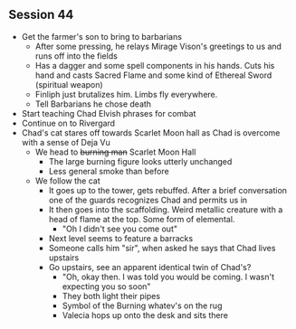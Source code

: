 ## Session 44
* Get the farmer's son to bring to barbarians
  * After some pressing, he relays Mirage Vison's greetings to us and runs off into the fields
  * Has a dagger and some spell components in his hands. Cuts his hand and casts Sacred Flame and some kind of Ethereal Sword (spiritual weapon)
  * Finliph just brutalizes him. Limbs fly everywhere.
  * Tell Barbarians he chose death
* Start teaching Chad Elvish phrases for combat
* Continue on to Rivergard
* Chad's cat stares off towards Scarlet Moon hall as Chad is overcome with a sense of Deja Vu
  * We head to ~~burning man~~ Scarlet Moon Hall
    * The large burning figure looks utterly unchanged
    * Less general smoke than before
  * We follow the cat
    * It goes up to the tower, gets rebuffed. After a brief conversation one of the guards recognizes Chad and permits us in
    * It then goes into the scaffolding. Weird metallic creature with a head of flame at the top. Some form of elemental.
      * "Oh I didn't see you come out"
    * Next level seems to feature a barracks
    * Someone calls him "sir", when asked he says that Chad lives upstairs
    * Go upstairs, see an apparent identical twin of Chad's?
      * "Oh, okay then. I was told you would be coming. I wasn't expecting you so soon"
      * They both light their pipes
      * Symbol of the Burning whatev's on the rug
      * Valecia hops up onto the desk and sits there
